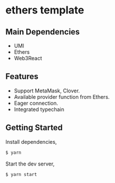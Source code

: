 # ethers template
## Main Dependencies
- UMI
- Ethers
- Web3React
## Features
- Support MetaMask, Clover.
- Available provider function from Ethers.
- Eager connection.
- Integrated typechain
## Getting Started

Install dependencies,

```bash
$ yarn
```

Start the dev server,

```bash
$ yarn start
```

